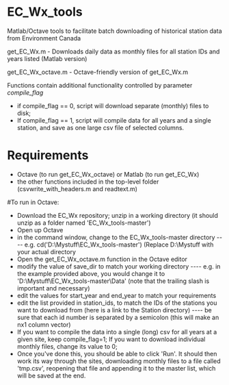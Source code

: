 # EC_Wx_tools
Matlab/Octave tools to facilitate batch downloading of historical station data from Environment Canada

get_EC_Wx.m - Downloads daily data as monthly files for all station IDs and years listed (Matlab version)

get_EC_Wx_octave.m - Octave-friendly version of get_EC_Wx.m


Functions contain additional functionality controlled by parameter *compile_flag*

- if compile_flag == 0, script will download separate (monthly) files to disk; 
- If compile_flag == 1, script will compile data for all years and a single station, and save as one large csv file of selected columns.

# Requirements
- Octave (to run get_EC_Wx_octave) or Matlab (to run get_EC_Wx) 
- the other functions included in the top-level folder (csvwrite_with_headers.m and readtext.m)

#To run in Octave:
- Download the EC_Wx repository; unzip in a working directory (it should unzip as a folder named 'EC_Wx_tools-master')
- Open up Octave 
- in the command window, change to the EC_Wx_tools-master directory 
---- e.g. cd('D:\Mystuff\EC_Wx_tools-master') (Replace D:\Mystuff with your actual directory
- Open the get_EC_Wx_octave.m function in the Octave editor
- modify the value of save_dir to match your working directory
---- e.g. in the example provided above, you would change it to 'D:\Mystuff\EC_Wx_tools-master\Data\' (note that the trailing slash is important and necessary)
- edit the values for start_year and end_year to match your requirements 
- edit the list provided in station_ids, to match the IDs of the stations you want to download from (here is a link to the Station directory) 
---- be sure that each id number is separated by a semicolon (this will make an nx1 column vector)
- If you want to compile the data into a single (long) csv for all years at a given site, keep compile_flag=1; If you want to download individual monthly files, change its value to 0; 
- Once you've done this, you should be able to click 'Run'. It should then work its way through the sites, downloading monthly files to a file called 'tmp.csv', reopening that file and appending it to the master list, which will be saved at the end. 